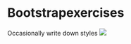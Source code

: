 # Bootstrapexercises
Occasionally write down styles
![](https://github.com/Catslin/Bootstrapexercises/blob/main/show.png)
